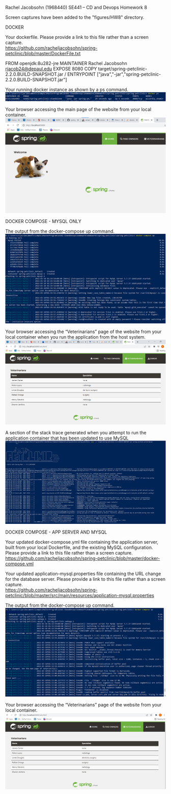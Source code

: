 Rachel Jacobsohn (1968440)
SE441 – CD and Devops 
Homework 8 

 Screen captures have been added to the "figures/HW8" directory.

DOCKER  

Your dockerfile. Please provide a link to this file rather than a screen capture.  
https://github.com/racheljacobsohn/spring-petclinic/blob/master/DockerFile.txt 

FROM openjdk:8u282-jre 
MAINTAINER Rachel Jacobsohn <rjacob24@depaul.edu> 
EXPOSE 8080 
COPY target/spring-petclinic-2.2.0.BUILD-SNAPSHOT.jar / 
ENTRYPOINT ["java","-jar","spring-petclinic-2.2.0.BUILD-SNAPSHOT.jar"] 

Your running docker instance as shown by a ps command.  
![docker ps](figures/HW8/Screenshot2.png)

Your browser accessing the main page of the website from your local container. 
![homepage part 1](figures/HW8/Screenshot3.png) 

 
DOCKER COMPOSE - MYSQL ONLY  

The output from the docker-compose up command.  
 ![docker compose part 2](figures/HW8/Screenshot4.png) 

Your browser accessing the “Veterinarians” page of the website from your local container when you run the application from the host system.  
 ![veterinarians page part 2](figures/HW8/Screenshot5.png)

A section of the stack trace generated when you attempt to run the application container that has been updated to use MySQL 
 ![run app part 2](figures/HW8/Screenshot6.png)

 
DOCKER COMPOSE - APP SERVER AND MYSQL  

Your updated docker-compose.yml file containing the application server, built from your local Dockerfile, and the existing MySQL configuration. Please provide a link to this file rather than a screen capture.  
https://github.com/racheljacobsohn/spring-petclinic/blob/master/docker-compose.yml 

Your updated application-mysql.properties file containing the URL change for the database server. Please provide a link to this file rather than a screen capture.  
https://github.com/racheljacobsohn/spring-petclinic/blob/master/src/main/resources/application-mysql.properties  

The output from the docker-compose up command.  
 ![docker compose part 3](figures/HW8/Screenshot9.png) 

Your browser accessing the “Veterinarians” page of the website from your local container. 
 ![veterinarians page part 3](figures/HW8/Screenshot10.png)
 